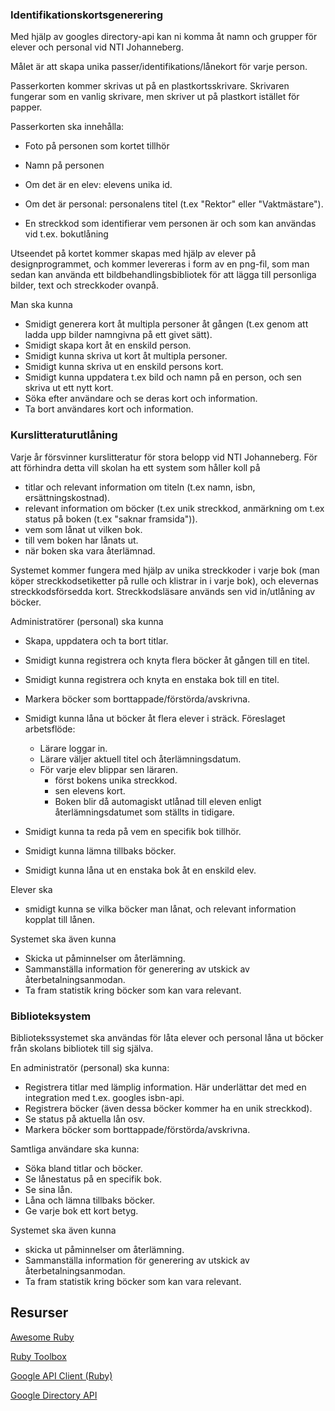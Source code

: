 

### Identifikationskortsgenerering

Med hjälp av googles directory-api kan ni komma åt namn och grupper för elever och personal vid NTI Johanneberg.

Målet är att skapa unika passer/identifikations/lånekort för varje person.

Passerkorten kommer skrivas ut på en plastkortsskrivare. Skrivaren fungerar som en vanlig skrivare, men skriver ut på plastkort istället för papper.

Passerkorten ska innehålla:

* Foto på personen som kortet tillhör

* Namn på personen

* Om det är en elev: elevens unika id.

* Om det är personal: personalens titel (t.ex "Rektor" eller "Vaktmästare").

* En streckkod som identifierar vem personen är och som kan användas vid t.ex. bokutlåning

Utseendet på kortet kommer skapas med hjälp av elever på designprogrammet, och kommer levereras i form av en png-fil, som man sedan kan använda ett bildbehandlingsbibliotek för att lägga till personliga bilder, text och streckkoder ovanpå.

Man ska kunna

* Smidigt generera kort åt multipla personer åt gången (t.ex genom att ladda upp bilder namngivna på ett givet sätt).
* Smidigt skapa kort åt en enskild person.
* Smidigt kunna skriva ut kort åt multipla personer.
* Smidigt kunna skriva ut en enskild persons kort.
* Smidigt kunna uppdatera t.ex bild och namn på en person, och sen skriva ut ett nytt kort.
* Söka efter användare och se deras kort och information.
* Ta bort användares kort och information.

### Kurslitteraturutlåning

Varje år försvinner kurslitteratur för stora belopp vid NTI Johanneberg. För att förhindra detta vill skolan ha ett system som håller koll på

* titlar och relevant information om titeln (t.ex namn, isbn, ersättningskostnad).
* relevant information om böcker (t.ex unik streckkod, anmärkning om t.ex status på boken (t.ex "saknar framsida")).
* vem som lånat ut vilken bok.
* till vem boken har lånats ut.
* när boken ska vara återlämnad.

Systemet kommer fungera med hjälp av unika streckkoder i varje bok (man köper streckkodsetiketter på rulle och klistrar in i varje bok), och elevernas streckkodsförsedda kort. Streckkodsläsare används sen vid in/utlåning av böcker.

Administratörer (personal) ska kunna

* Skapa, uppdatera och ta bort titlar.
* Smidigt kunna registrera och knyta flera böcker åt gången till en titel.
* Smidigt kunna registrera och knyta en enstaka bok till en titel.
* Markera böcker som borttappade/förstörda/avskrivna.
* Smidigt kunna låna ut böcker åt flera elever i sträck. Föreslaget arbetsflöde:
  * Lärare loggar in.
  * Lärare väljer aktuell titel och återlämningsdatum.
  * För varje elev blippar sen läraren.
    * först bokens unika streckkod. 
    * sen elevens kort. 
    * Boken blir då automagiskt utlånad till eleven enligt återlämningsdatumet som ställts in tidigare.
* Smidigt kunna ta reda på vem en specifik bok tillhör.
* Smidigt kunna lämna tillbaks böcker.

* Smidigt kunna låna ut en enstaka bok åt en enskild elev.

Elever ska

* smidigt kunna se vilka böcker man lånat, och relevant information kopplat till lånen.

Systemet ska även kunna

- Skicka ut påminnelser om återlämning.
- Sammanställa information för generering av utskick av återbetalningsanmodan.
- Ta fram statistik kring böcker som kan vara relevant.

### Biblioteksystem

Bibliotekssystemet ska användas för låta elever och personal låna ut böcker från skolans bibliotek till sig själva.

En administratör (personal) ska kunna:

* Registrera titlar med lämplig information. Här underlättar det med en integration med t.ex. googles isbn-api.
* Registrera böcker (även dessa böcker kommer ha en unik streckkod).
* Se status på aktuella lån osv.
* Markera böcker som borttappade/förstörda/avskrivna.

Samtliga användare ska kunna:

* Söka bland titlar och böcker.
* Se lånestatus på en specifik bok.
* Se sina lån.
* Låna och lämna tillbaks böcker.
* Ge varje bok ett kort betyg.

Systemet ska även kunna

- skicka ut påminnelser om återlämning.
- Sammanställa information för generering av utskick av återbetalningsanmodan.
- Ta fram statistik kring böcker som kan vara relevant.

## Resurser

[Awesome Ruby](https://github.com/markets/awesome-ruby)

[Ruby Toolbox](https://www.ruby-toolbox.com/)

[Google API Client (Ruby)](https://developers.google.com/api-client-library/ruby/)

[Google Directory API](https://developers.google.com/admin-sdk/directory/)

